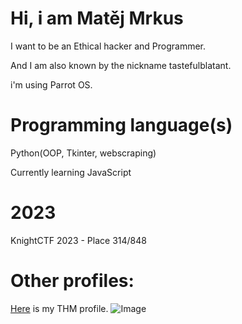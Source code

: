 # Hi, i am Matěj Mrkus
I want to be an Ethical hacker and Programmer.

And I am also known by the nickname tastefulblatant.

i'm using Parrot OS.

# Programming language(s)

Python(OOP, Tkinter, webscraping)

Currently learning JavaScript

# 2023
KnightCTF 2023 - Place 314/848

# Other profiles:
[Here](https://tryhackme.com/p/tastefulblatant) is my THM profile.
![Image](https://tryhackme.com/badge/1605138)
